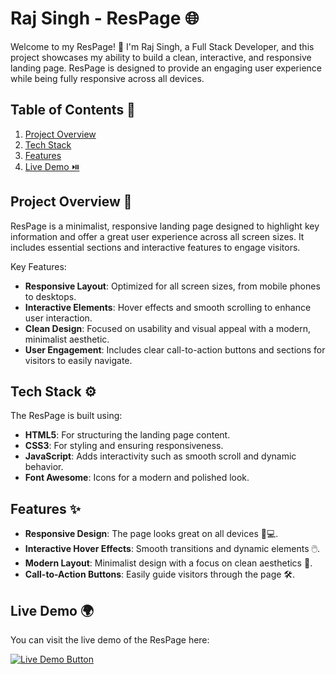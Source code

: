 # Raj Singh - ResPage 🌐

Welcome to my ResPage! 🌟 I'm Raj Singh, a Full Stack Developer, and this project showcases my ability to build a clean, interactive, and responsive landing page. ResPage is designed to provide an engaging user experience while being fully responsive across all devices.

## Table of Contents 📑
1. [Project Overview](#project-overview)
2. [Tech Stack](#tech-stack)
3. [Features](#features)
4. [Live Demo ⏯️](https://respage.singhq.site)

## Project Overview 📝

ResPage is a minimalist, responsive landing page designed to highlight key information and offer a great user experience across all screen sizes. It includes essential sections and interactive features to engage visitors.

Key Features:
- **Responsive Layout**: Optimized for all screen sizes, from mobile phones to desktops.
- **Interactive Elements**: Hover effects and smooth scrolling to enhance user interaction.
- **Clean Design**: Focused on usability and visual appeal with a modern, minimalist aesthetic.
- **User Engagement**: Includes clear call-to-action buttons and sections for visitors to easily navigate.

## Tech Stack ⚙️

The ResPage is built using:
- **HTML5**: For structuring the landing page content.
- **CSS3**: For styling and ensuring responsiveness.
- **JavaScript**: Adds interactivity such as smooth scroll and dynamic behavior.
- **Font Awesome**: Icons for a modern and polished look.

## Features ✨

- **Responsive Design**: The page looks great on all devices 📱💻.
- **Interactive Hover Effects**: Smooth transitions and dynamic elements 🖱️.
- **Modern Layout**: Minimalist design with a focus on clean aesthetics 🎨.
- **Call-to-Action Buttons**: Easily guide visitors through the page 🛠️.

## Live Demo 🌍

You can visit the live demo of the ResPage here:

[![Live Demo Button](https://img.shields.io/badge/Visit%20ResPage-007bff?style=for-the-badge&logo=github&logoColor=white)](https://respage.singhq.site)
